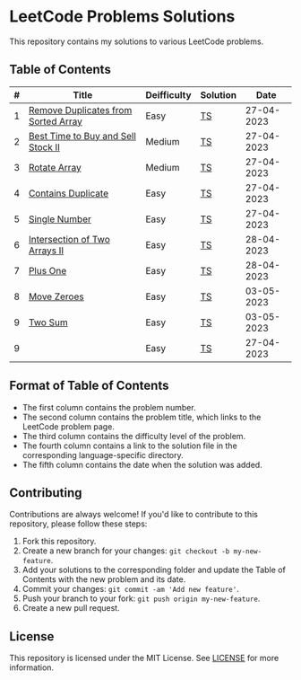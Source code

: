 

# LeetCode Problems Solutions

This repository contains my solutions to various LeetCode problems.

## Table of Contents

| #  | Title | Deifficulty | Solution                                                  | Date       |
|----| ----- | ----------- |-----------------------------------------------------------|------------|
| 1  | [Remove Duplicates from Sorted Array](https://leetcode.com/problems/remove-duplicates-from-sorted-array/) | Easy | [TS](./Top_Interview_Questions/Easy/maxProfit.ts)         | 27-04-2023 |
| 2  | [Best Time to Buy and Sell Stock II](https://leetcode.com/problems/best-time-to-buy-and-sell-stock-ii/) | Medium | [TS](./Top_Interview_Questions/Easy/removeDuplicates.ts)  | 27-04-2023 |
| 3  | [Rotate Array](https://leetcode.com/problems/rotate-array/) | Medium | [TS](./Top_Interview_Questions/Easy/rotate.ts)            | 27-04-2023 |
| 4  | [Contains Duplicate](https://leetcode.com/problems/contains-duplicate/) | Easy | [TS](./Top_Interview_Questions/Easy/containsDuplicate.ts) | 27-04-2023 |
| 5  | [Single Number](https://leetcode.com/problems/single-number/) | Easy | [TS](./Top_Interview_Questions/Easy/singleNumber.ts)      | 27-04-2023 |
| 6  | [Intersection of Two Arrays II](https://leetcode.com/problems/intersection-of-two-arrays-ii/) | Easy | [TS](./Top_Interview_Questions/Easy/intersect.ts)         | 28-04-2023 |
| 7  | [Plus One](https://leetcode.com/problems/plus-one/) | Easy | [TS](./Top_Interview_Questions/Easy/plusOne.ts)           | 28-04-2023 |
| 8  | [Move Zeroes](https://leetcode.com/problems/move-zeroes/) | Easy | [TS](./Top_Interview_Questions/Easy/moveZeroes.ts)        | 03-05-2023 |
| 9  | [Two Sum](https://leetcode.com/problems/two-sum/) | Easy | [TS](./Top_Interview_Questions/Easy/twoSum.ts)            | 03-05-2023 |
| 9  | []() | Easy | [TS](./Top_Interview_Questions/Easy/)            | 27-04-2023 |

## Format of Table of Contents

- The first column contains the problem number.
- The second column contains the problem title, which links to the LeetCode problem page.
- The third column contains the difficulty level of the problem.
- The fourth column contains a link to the solution file in the corresponding language-specific directory.
- The fifth column contains the date when the solution was added.


## Contributing

Contributions are always welcome! If you'd like to contribute to this repository, please follow these steps:

1. Fork this repository.
2. Create a new branch for your changes: `git checkout -b my-new-feature`.
3. Add your solutions to the corresponding folder and update the Table of Contents with the new problem and its date.
4. Commit your changes: `git commit -am 'Add new feature'`.
5. Push your branch to your fork: `git push origin my-new-feature`.
6. Create a new pull request.

## License

This repository is licensed under the MIT License. See [LICENSE](./LICENSE.md) for more information.
